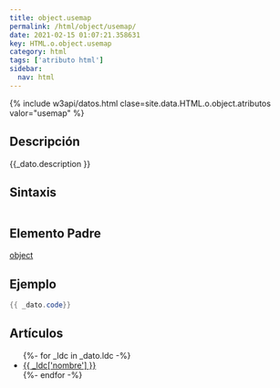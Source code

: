 ```yaml
---
title: object.usemap
permalink: /html/object/usemap/
date: 2021-02-15 01:07:21.358631
key: HTML.o.object.usemap
category: html
tags: ['atributo html']
sidebar: 
  nav: html
---
```


{% include w3api/datos.html clase=site.data.HTML.o.object.atributos valor="usemap" %}

## Descripción
{{_dato.description }}

## Sintaxis
~~~html
~~~

## Elemento Padre
[object](/html/object/)

## Ejemplo
~~~java
{{ _dato.code}}
~~~

## Artículos
<ul>
{%- for _ldc in _dato.ldc -%}
   <li>
       <a href="{{_ldc['url'] }}">{{ _ldc['nombre'] }}</a>
   </li>
{%- endfor -%}
</ul>
